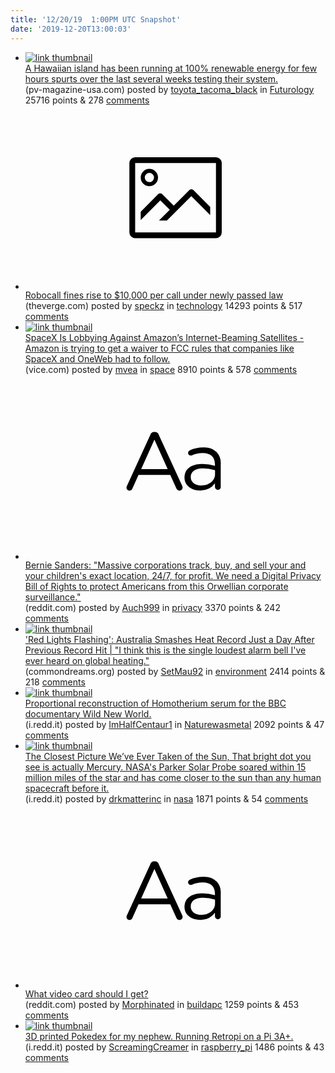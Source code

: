 ```yaml
---
title: '12/20/19  1:00PM UTC Snapshot'
date: '2019-12-20T13:00:03'
---
```

<ul>
<li><a href='https://pv-magazine-usa.com/2019/12/19/in-the-last-month-kauaii-has-been-100-renewably-powered-for-32-hours/'><img src='https://b.thumbs.redditmedia.com/N645F3WIFbO0chmrhGhKaJKImnjf6_RtWDuSl5A8jbg.jpg' alt='link thumbnail'></a><div><div class='linkTitle'><a href='https://pv-magazine-usa.com/2019/12/19/in-the-last-month-kauaii-has-been-100-renewably-powered-for-32-hours/'>A Hawaiian island has been running at 100% renewable energy for few hours spurts over the last several weeks testing their system.</a></div>(pv-magazine-usa.com) posted by <a href='https://www.reddit.com/user/toyota_tacoma_black'>toyota_tacoma_black</a> in <a href='https://www.reddit.com/r/Futurology'>Futurology</a> 25716 points & 278 <a href='https://www.reddit.com/r/Futurology/comments/ed37hb/a_hawaiian_island_has_been_running_at_100/'>comments</a></div></li>

<li><a href='https://www.theverge.com/2019/12/19/21030114/robocalls-bill-congress-president-trump-sign-law-illegal-fcc-ajit-pai'><svg version='1.1' viewBox='-34 -14 104 64' preserveAspectRatio='xMidYMid meet' xmlns='http://www.w3.org/2000/svg' xmlns:xlink='http://www.w3.org/1999/xlink'>
    <title>link thumbnail</title>
    <path d='M32,4H4A2,2,0,0,0,2,6V30a2,2,0,0,0,2,2H32a2,2,0,0,0,2-2V6A2,2,0,0,0,32,4ZM4,30V6H32V30Z'></path>
    <path d='M8.92,14a3,3,0,1,0-3-3A3,3,0,0,0,8.92,14Zm0-4.6A1.6,1.6,0,1,1,7.33,11,1.6,1.6,0,0,1,8.92,9.41Z'></path>
    <path d='M22.78,15.37l-5.4,5.4-4-4a1,1,0,0,0-1.41,0L5.92,22.9v2.83l6.79-6.79L16,22.18l-3.75,3.75H15l8.45-8.45L30,24V21.18l-5.81-5.81A1,1,0,0,0,22.78,15.37Z'></path>
</svg></a><div><div class='linkTitle'><a href='https://www.theverge.com/2019/12/19/21030114/robocalls-bill-congress-president-trump-sign-law-illegal-fcc-ajit-pai'>Robocall fines rise to $10,000 per call under newly passed law</a></div>(theverge.com) posted by <a href='https://www.reddit.com/user/speckz'>speckz</a> in <a href='https://www.reddit.com/r/technology'>technology</a> 14293 points & 517 <a href='https://www.reddit.com/r/technology/comments/ed1744/robocall_fines_rise_to_10000_per_call_under_newly/'>comments</a></div></li>

<li><a href='https://www.vice.com/en_us/article/5dmzyx/spacex-is-lobbying-against-amazons-internet-beaming-satellites'><img src='https://b.thumbs.redditmedia.com/WOz1r93VxnAapAnfYYLePbtGmxV8WwdlfGNCj5JRisk.jpg' alt='link thumbnail'></a><div><div class='linkTitle'><a href='https://www.vice.com/en_us/article/5dmzyx/spacex-is-lobbying-against-amazons-internet-beaming-satellites'>SpaceX Is Lobbying Against Amazon’s Internet-Beaming Satellites - Amazon is trying to get a waiver to FCC rules that companies like SpaceX and OneWeb had to follow.</a></div>(vice.com) posted by <a href='https://www.reddit.com/user/mvea'>mvea</a> in <a href='https://www.reddit.com/r/space'>space</a> 8910 points & 578 <a href='https://www.reddit.com/r/space/comments/ecwtjg/spacex_is_lobbying_against_amazons/'>comments</a></div></li>

<li><a href='https://www.reddit.com/r/privacy/comments/eczl52/bernie_sanders_massive_corporations_track_buy_and/'><svg version='1.1' viewBox='-34 -12 104 64' preserveAspectRatio='xMidYMid slice' xmlns='http://www.w3.org/2000/svg' xmlns:xlink='http://www.w3.org/1999/xlink'>
    <title>text link thumbnail</title>
    <path d='M12.19,8.84a1.45,1.45,0,0,0-1.4-1h-.12a1.46,1.46,0,0,0-1.42,1L1.14,26.56a1.29,1.29,0,0,0-.14.59,1,1,0,0,0,1,1,1.12,1.12,0,0,0,1.08-.77l2.08-4.65h11l2.08,4.59a1.24,1.24,0,0,0,1.12.83,1.08,1.08,0,0,0,1.08-1.08,1.64,1.64,0,0,0-.14-.57ZM6.08,20.71l4.59-10.22,4.6,10.22Z'>
    </path>
    <path d='M32.24,14.78A6.35,6.35,0,0,0,27.6,13.2a11.36,11.36,0,0,0-4.7,1,1,1,0,0,0-.58.89,1,1,0,0,0,.94.92,1.23,1.23,0,0,0,.39-.08,8.87,8.87,0,0,1,3.72-.81c2.7,0,4.28,1.33,4.28,3.92v.5a15.29,15.29,0,0,0-4.42-.61c-3.64,0-6.14,1.61-6.14,4.64v.05c0,2.95,2.7,4.48,5.37,4.48a6.29,6.29,0,0,0,5.19-2.48V26.9a1,1,0,0,0,1,1,1,1,0,0,0,1-1.06V19A5.71,5.71,0,0,0,32.24,14.78Zm-.56,7.7c0,2.28-2.17,3.89-4.81,3.89-1.94,0-3.61-1.06-3.61-2.86v-.06c0-1.8,1.5-3,4.2-3a15.2,15.2,0,0,1,4.22.61Z'>
    </path>
</svg></a><div><div class='linkTitle'><a href='https://www.reddit.com/r/privacy/comments/eczl52/bernie_sanders_massive_corporations_track_buy_and/'>Bernie Sanders: "Massive corporations track, buy, and sell your and your children's exact location, 24/7, for profit. We need a Digital Privacy Bill of Rights to protect Americans from this Orwellian corporate surveillance."</a></div>(reddit.com) posted by <a href='https://www.reddit.com/user/Auch999'>Auch999</a> in <a href='https://www.reddit.com/r/privacy'>privacy</a> 3370 points & 242 <a href='https://www.reddit.com/r/privacy/comments/eczl52/bernie_sanders_massive_corporations_track_buy_and/'>comments</a></div></li>

<li><a href='https://www.commondreams.org/news/2019/12/19/red-lights-flashing-australia-smashes-heat-record-just-day-after-previous-record-hit'><img src='https://b.thumbs.redditmedia.com/M-ZvFmHmRX9ExPnuGHDUlqKQaeXtSxJ3rWH4wWKO2Uw.jpg' alt='link thumbnail'></a><div><div class='linkTitle'><a href='https://www.commondreams.org/news/2019/12/19/red-lights-flashing-australia-smashes-heat-record-just-day-after-previous-record-hit'>'Red Lights Flashing': Australia Smashes Heat Record Just a Day After Previous Record Hit | "I think this is the single loudest alarm bell I've ever heard on global heating."</a></div>(commondreams.org) posted by <a href='https://www.reddit.com/user/SetMau92'>SetMau92</a> in <a href='https://www.reddit.com/r/environment'>environment</a> 2414 points & 218 <a href='https://www.reddit.com/r/environment/comments/ecx4ge/red_lights_flashing_australia_smashes_heat_record/'>comments</a></div></li>

<li><a href='https://i.redd.it/mwuoe8gy7n541.jpg'><img src='https://b.thumbs.redditmedia.com/oCr_pHCmm4B8XlgTy4MK2Q39P2nKqEs6GOPgUVbLrjc.jpg' alt='link thumbnail'></a><div><div class='linkTitle'><a href='https://i.redd.it/mwuoe8gy7n541.jpg'>Proportional reconstruction of Homotherium serum for the BBC documentary Wild New World.</a></div>(i.redd.it) posted by <a href='https://www.reddit.com/user/ImHalfCentaur1'>ImHalfCentaur1</a> in <a href='https://www.reddit.com/r/Naturewasmetal'>Naturewasmetal</a> 2092 points & 47 <a href='https://www.reddit.com/r/Naturewasmetal/comments/ecy76f/proportional_reconstruction_of_homotherium_serum/'>comments</a></div></li>

<li><a href='https://i.redd.it/r94l7ykfrm541.jpg'><img src='https://a.thumbs.redditmedia.com/ry8kH2_e9LKjNPgo3VTTGz2DlCLxjIzKioznStahvx8.jpg' alt='link thumbnail'></a><div><div class='linkTitle'><a href='https://i.redd.it/r94l7ykfrm541.jpg'>The Closest Picture We’ve Ever Taken of the Sun, That bright dot you see is actually Mercury. NASA's Parker Solar Probe soared within 15 million miles of the star and has come closer to the sun than any human spacecraft before it.</a></div>(i.redd.it) posted by <a href='https://www.reddit.com/user/drkmatterinc'>drkmatterinc</a> in <a href='https://www.reddit.com/r/nasa'>nasa</a> 1871 points & 54 <a href='https://www.reddit.com/r/nasa/comments/ecwxcy/the_closest_picture_weve_ever_taken_of_the_sun/'>comments</a></div></li>

<li><a href='https://www.reddit.com/r/buildapc/comments/ecugt1/what_video_card_should_i_get/'><svg version='1.1' viewBox='-34 -12 104 64' preserveAspectRatio='xMidYMid slice' xmlns='http://www.w3.org/2000/svg' xmlns:xlink='http://www.w3.org/1999/xlink'>
    <title>text link thumbnail</title>
    <path d='M12.19,8.84a1.45,1.45,0,0,0-1.4-1h-.12a1.46,1.46,0,0,0-1.42,1L1.14,26.56a1.29,1.29,0,0,0-.14.59,1,1,0,0,0,1,1,1.12,1.12,0,0,0,1.08-.77l2.08-4.65h11l2.08,4.59a1.24,1.24,0,0,0,1.12.83,1.08,1.08,0,0,0,1.08-1.08,1.64,1.64,0,0,0-.14-.57ZM6.08,20.71l4.59-10.22,4.6,10.22Z'>
    </path>
    <path d='M32.24,14.78A6.35,6.35,0,0,0,27.6,13.2a11.36,11.36,0,0,0-4.7,1,1,1,0,0,0-.58.89,1,1,0,0,0,.94.92,1.23,1.23,0,0,0,.39-.08,8.87,8.87,0,0,1,3.72-.81c2.7,0,4.28,1.33,4.28,3.92v.5a15.29,15.29,0,0,0-4.42-.61c-3.64,0-6.14,1.61-6.14,4.64v.05c0,2.95,2.7,4.48,5.37,4.48a6.29,6.29,0,0,0,5.19-2.48V26.9a1,1,0,0,0,1,1,1,1,0,0,0,1-1.06V19A5.71,5.71,0,0,0,32.24,14.78Zm-.56,7.7c0,2.28-2.17,3.89-4.81,3.89-1.94,0-3.61-1.06-3.61-2.86v-.06c0-1.8,1.5-3,4.2-3a15.2,15.2,0,0,1,4.22.61Z'>
    </path>
</svg></a><div><div class='linkTitle'><a href='https://www.reddit.com/r/buildapc/comments/ecugt1/what_video_card_should_i_get/'>What video card should I get?</a></div>(reddit.com) posted by <a href='https://www.reddit.com/user/Morphinated'>Morphinated</a> in <a href='https://www.reddit.com/r/buildapc'>buildapc</a> 1259 points & 453 <a href='https://www.reddit.com/r/buildapc/comments/ecugt1/what_video_card_should_i_get/'>comments</a></div></li>

<li><a href='https://i.redd.it/thtlto5s2q541.jpg'><img src='https://b.thumbs.redditmedia.com/wSNjPb4vOC9dIOdpX4BXEtjNY9TestCZn6u723h4rUw.jpg' alt='link thumbnail'></a><div><div class='linkTitle'><a href='https://i.redd.it/thtlto5s2q541.jpg'>3D printed Pokedex for my nephew. Running Retropi on a Pi 3A+.</a></div>(i.redd.it) posted by <a href='https://www.reddit.com/user/ScreamingCreamer'>ScreamingCreamer</a> in <a href='https://www.reddit.com/r/raspberry_pi'>raspberry_pi</a> 1486 points & 43 <a href='https://www.reddit.com/r/raspberry_pi/comments/ed5jvx/3d_printed_pokedex_for_my_nephew_running_retropi/'>comments</a></div></li>

</ul>
